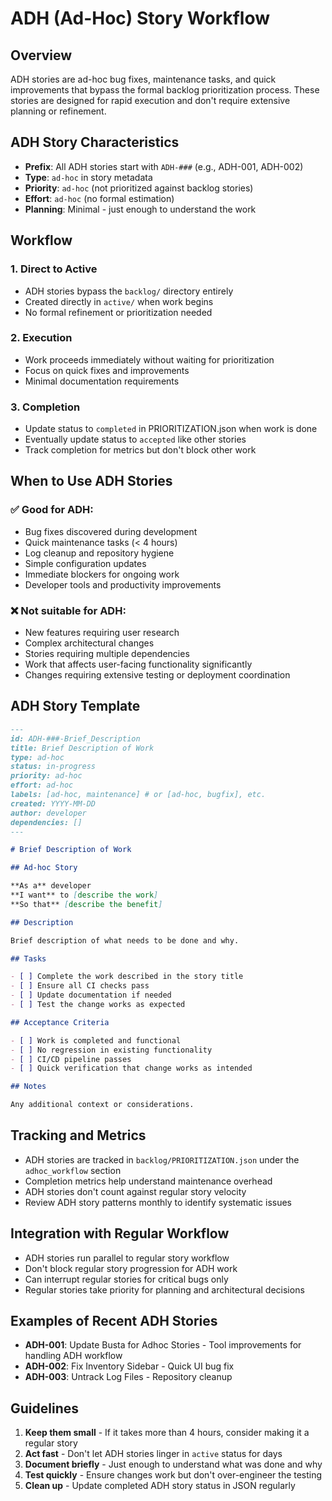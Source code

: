 # ADH (Ad-Hoc) Story Workflow

## Overview

ADH stories are ad-hoc bug fixes, maintenance tasks, and quick improvements that bypass the formal backlog prioritization process. These stories are designed for rapid execution and don't require extensive planning or refinement.

## ADH Story Characteristics

- **Prefix**: All ADH stories start with `ADH-###` (e.g., ADH-001, ADH-002)
- **Type**: `ad-hoc` in story metadata
- **Priority**: `ad-hoc` (not prioritized against backlog stories)
- **Effort**: `ad-hoc` (no formal estimation)
- **Planning**: Minimal - just enough to understand the work

## Workflow

### 1. Direct to Active
- ADH stories bypass the `backlog/` directory entirely
- Created directly in `active/` when work begins
- No formal refinement or prioritization needed

### 2. Execution
- Work proceeds immediately without waiting for prioritization
- Focus on quick fixes and improvements
- Minimal documentation requirements

### 3. Completion
- Update status to `completed` in PRIORITIZATION.json when work is done
- Eventually update status to `accepted` like other stories
- Track completion for metrics but don't block other work

## When to Use ADH Stories

### ✅ Good for ADH:
- Bug fixes discovered during development
- Quick maintenance tasks (< 4 hours)
- Log cleanup and repository hygiene
- Simple configuration updates
- Immediate blockers for ongoing work
- Developer tools and productivity improvements

### ❌ Not suitable for ADH:
- New features requiring user research
- Complex architectural changes
- Stories requiring multiple dependencies
- Work that affects user-facing functionality significantly
- Changes requiring extensive testing or deployment coordination

## ADH Story Template

```markdown
---
id: ADH-###-Brief_Description
title: Brief Description of Work
type: ad-hoc
status: in-progress  
priority: ad-hoc
effort: ad-hoc
labels: [ad-hoc, maintenance] # or [ad-hoc, bugfix], etc.
created: YYYY-MM-DD
author: developer
dependencies: []
---

# Brief Description of Work

## Ad-hoc Story

**As a** developer  
**I want** to [describe the work]  
**So that** [describe the benefit]

## Description

Brief description of what needs to be done and why.

## Tasks

- [ ] Complete the work described in the story title
- [ ] Ensure all CI checks pass
- [ ] Update documentation if needed
- [ ] Test the change works as expected

## Acceptance Criteria

- [ ] Work is completed and functional
- [ ] No regression in existing functionality
- [ ] CI/CD pipeline passes
- [ ] Quick verification that change works as intended

## Notes

Any additional context or considerations.
```

## Tracking and Metrics

- ADH stories are tracked in `backlog/PRIORITIZATION.json` under the `adhoc_workflow` section
- Completion metrics help understand maintenance overhead
- ADH stories don't count against regular story velocity
- Review ADH story patterns monthly to identify systematic issues

## Integration with Regular Workflow

- ADH stories run parallel to regular story workflow
- Don't block regular story progression for ADH work
- Can interrupt regular stories for critical bugs only
- Regular stories take priority for planning and architectural decisions

## Examples of Recent ADH Stories

- **ADH-001**: Update Busta for Adhoc Stories - Tool improvements for handling ADH workflow
- **ADH-002**: Fix Inventory Sidebar - Quick UI bug fix
- **ADH-003**: Untrack Log Files - Repository cleanup

## Guidelines

1. **Keep them small** - If it takes more than 4 hours, consider making it a regular story
2. **Act fast** - Don't let ADH stories linger in `active` status for days
3. **Document briefly** - Just enough to understand what was done and why
4. **Test quickly** - Ensure changes work but don't over-engineer the testing
5. **Clean up** - Update completed ADH story status in JSON regularly
